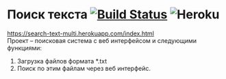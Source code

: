 # Поиск текста [![Build Status](https://travis-ci.com/RenatFaiz/search-text-rfc.svg?branch=develop)](https://travis-ci.com/RenatFaiz/search-text-rfc) ![Heroku](https://pyheroku-badge.herokuapp.com/?app=search-text-multi&style=flat) 
https://search-text-multi.herokuapp.com/index.html \
Проект	– поисковая	система с веб
интерфейсом и следующими функциями:
1. Загрузка	файлов формата *.txt
2. Поиск по	этим файлам	через	веб
интерфейс.